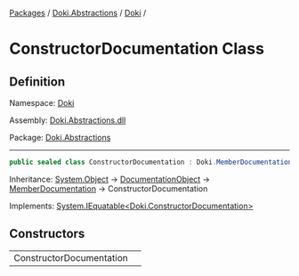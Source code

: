 [Packages](../../README.md) / [Doki.Abstractions](../README.md) / [Doki](README.md) / 

# ConstructorDocumentation Class

## Definition

Namespace: [Doki](README.md)

Assembly: [Doki.Abstractions.dll](../README.md)

Package: [Doki.Abstractions](https://www.nuget.org/packages/Doki.Abstractions)

---

```csharp
public sealed class ConstructorDocumentation : Doki.MemberDocumentation, System.IEquatable<Doki.ConstructorDocumentation>
```

Inheritance: [System.Object](https://learn.microsoft.com/en-us/dotnet/api/System.Object) → [DocumentationObject](Doki.DocumentationObject.md) → [MemberDocumentation](Doki.MemberDocumentation.md) → ConstructorDocumentation

Implements: [System.IEquatable&lt;Doki.ConstructorDocumentation&gt;](https://learn.microsoft.com/en-us/dotnet/api/System.IEquatable&lt;Doki.ConstructorDocumentation&gt;)

## Constructors

|   |   |
|---|---|
|ConstructorDocumentation||


